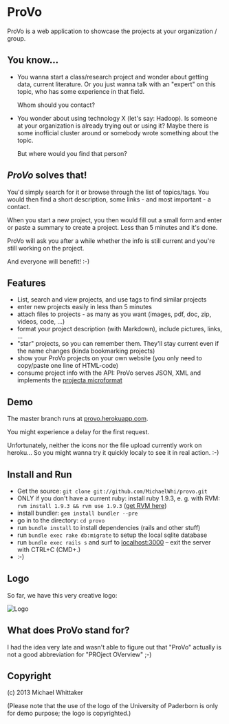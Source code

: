 ProVo
====

ProVo is a web application to showcase the projects at your organization / group.

You know...
----
* You wanna start a class/research project and wonder about getting data, current literature. Or you just wanna talk with an "expert" on this topic, who has some experience in that field.

  Whom should you contact?

* You wonder about using technology X (let's say: Hadoop). Is someone at your organization is already trying out or using it? Maybe there is some inofficial cluster around or somebody wrote something about the topic.

  But where would you find that person?

*ProVo* solves that!
---

You'd simply search for it or browse through the list of topics/tags. You would then find a short description, some links - and most important - a contact.

When you start a new project, you then would fill out a small form and enter or paste a summary to create a project. Less than 5 minutes and it's done.

ProVo will ask you after a while whether the info is still current and you're still working on the project.

And everyone will benefit! :-)

Features
---

* List, search and view projects, and use tags to find similar projects
* enter new projects easily in less than 5 minutes
* attach files to projects - as many as you want (images, pdf, doc, zip, videos,  code, ...)
* format your project description (with Markdown), include pictures, links, ...
* "star" projects, so you can remember them. They'll stay current even if the name changes (kinda bookmarking projects)
* show your ProVo projects on your own website (you only need to copy/paste one line of HTML-code)
* consume project info with the API: ProVo serves JSON, XML and implements the [projecta microformat](http://microformats.org/wiki/projecta)

Demo
---

The master branch runs at [provo.herokuapp.com](http://provo.herokuapp.com). 

You might experience a delay for the first request. 

Unfortunately, neither the icons nor the file upload currently work on heroku...
So you might wanna try it quickly localy to see it in real action. :-)

Install and Run 
---

* Get the source: `git clone git://github.com/MichaelWhi/provo.git`
* ONLY if you don't have a current ruby: install ruby 1.9.3, e. g. with RVM: `rvm install 1.9.3 && rvm use 1.9.3` ([get RVM here](https://rvm.io))
* install bundler: `gem install bundler --pre`
* go in to the directory: `cd provo`
* run `bundle install` to install dependencies (rails and other stuff)
* run `bundle exec rake db:migrate` to setup the local sqlite database
* run `bundle exec rails s` and surf to [localhost:3000](http://localhost:3000/) – exit the server with CTRL+C (CMD+.)
* :-)

Logo
---

So far, we have this very creative logo:

![Logo](https://homepages.uni-paderborn.de/mwhittak/media/provo.png)

What does ProVo stand for?
----

I had the idea very late and wasn't able to figure out that "ProVo" actually is not a good abbreviation for "PROject OVerview" ;-)

Copyright
---
(c) 2013 Michael Whittaker

(Please note that the use of the logo of the University of Paderborn is only for demo purpose; the logo is copyrighted.)
